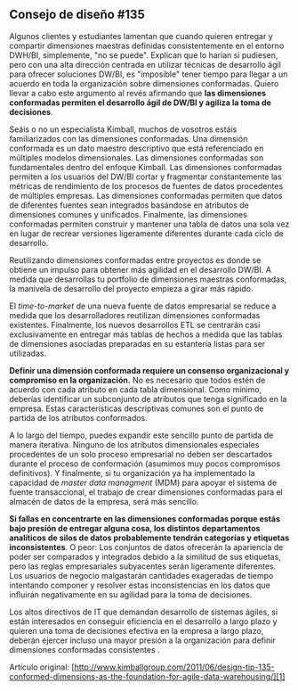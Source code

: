 ﻿---
UniqueId: mneNSHknqU
Title: "Consejo de diseño #135: Las dimensiones conformadas como fundamento de un data warehouse ágil"
Url: 2011/135-dimensiones-conformadas-fundamento-datawarehouse-agil.html
Section: "Fundamentos diseño dimensional"
Date: 2016-11-03
SecondaryDate: 2011-06-01T00:00:00.0000000
Description: "Las dimensiones conformadas permiten el desarrollo ágil de DW/BI  y agiliza la toma de decisiones. Reutilizando dimensiones conformadas entre proyectos es  donde se obtiene un impulso para obtener más agilidad en el desarrollo  DW/BI. A medida que desarrollas tu portfolio de dimensiones maestras conformadas, la manivela de desarrollo del proyecto empieza a girar más rápido."
Author: Margy Ross
Category: "Fundamentos diseño dimensional"
RelatedUrl: http://www.kimballgroup.com/2011/06/design-tip-135-conformed-dimensions-as-the-foundation-for-agile-data-warehousing/

---
## Consejo de diseño \#135

Algunos clientes y estudiantes lamentan que cuando quieren entregar y compartir dimensiones maestras definidas consistentemente en el entorno DWH/BI, simplemente, "no se puede". Explican que lo harían si pudiesen, pero con una alta dirección centrada en utilizar técnicas de desarrollo ágil para ofrecer soluciones DW/BI, es "imposible" tener tiempo para llegar a un acuerdo en toda la organización sobre dimensiones conformadas. Quiero llevar a cabo este argumento al revés afirmando que **las dimensiones conformadas permiten el desarrollo ágil de DW/BI  y agiliza la toma de decisiones**.

Seáis o no un especialista Kimball, muchos de vosotros estáis familiarizados con las dimensiones conformadas. Una dimensión conformada es un dato maestro descriptivo que está referenciado en múltiples modelos dimensionales. Las dimensiones conformadas son fundamentales dentro del enfoque Kimball. Las dimensiones conformadas permiten a  los usuarios del DW/BI cortar y fragmentar constantemente las métricas de rendimiento de los procesos de fuentes de datos procedentes de múltiples empresas. Las dimensiones conformadas permiten que datos de diferentes fuentes sean integrados basándose en atributos de dimensiones comunes y unificados. Finalmente, las dimensiones conformadas permiten construir y mantener una tabla de datos una sola vez en lugar de recrear versiones ligeramente diferentes durante cada ciclo de desarrollo.

Reutilizando dimensiones conformadas entre proyectos es  donde se obtiene un impulso para obtener más agilidad en el desarrollo  DW/BI. A medida que desarrollas tu portfolio de dimensiones maestras conformadas, la manivela de desarrollo del proyecto empieza a girar más rápido.

El *time-to-market* de una nueva fuente de datos empresarial se reduce a medida que los desarrolladores reutilizan dimensiones conformadas existentes. Finalmente, los nuevos desarrollos ETL se centrarán casi exclusivamente en entregar más tablas de hechos a medida que las tablas de dimensiones asociadas preparadas en su estantería listas para ser utilizadas.

**Definir una dimensión conformada requiere un consenso organizacional y compromiso en la organización.** No es necesario que todos estén de acuerdo con cada atributo en cada tabla dimensional. Como mínimo, deberías identificar un subconjunto de atributos que tenga significado en la empresa. Estas características descriptivas comunes son el punto de partida de los atributos conformados.

A lo largo del tiempo, puedes expandir este sencillo punto de partida de manera iterativa. Ninguno de los atributos dimensionales especiales procedentes de un solo proceso empresarial no deben ser descartados durante el proceso de conformación (asumimos muy pocos compromisos definitivos). Y finalmente, si tu organización ya ha implementado la capacidad de *master data managment* (MDM) para apoyar el sistema de fuente transaccional, el trabajo de crear dimensiones conformadas para el almacén de datos de la empresa, será más sencillo.

**Si fallas en concentrarte en las dimensiones conformadas porque estás bajo presión de entregar alguna cosa, los distintos departamentos analíticos de silos de datos probablemente tendrán categorías y etiquetas inconsistentes**. O peor: Los conjuntos de datos ofrecerán la apariencia de poder ser comparados y integrados debido a la similitud de sus etiquetas, pero las reglas empresariales subyacentes serán ligeramente diferentes. Los usuarios de negocio malgastarán cantidades exageradas de tiempo intentando componer y resolver estas inconsistencias en los datos que influirán negativamente en su agilidad para la toma de decisiones.

Los altos directivos de IT que demandan desarrollo de sistemas ágiles, si están interesados en conseguir eficiencia en el desarrollo a largo plazo y quieren una toma de decisiones efectiva en la empresa a largo plazo, deberán ejercer incluso una mayor presión a la organización para definir dimensiones conformadas consistentes .

Artículo original: [http://www.kimballgroup.com/2011/06/design-tip-135-conformed-dimensions-as-the-foundation-for-agile-data-warehousing/][1]





[1]: http://www.kimballgroup.com/2011/06/design-tip-135-conformed-dimensions-as-the-foundation-for-agile-data-warehousing/